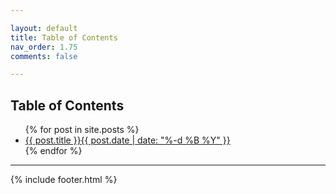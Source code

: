 ```yaml
---

layout: default
title: Table of Contents
nav_order: 1.75
comments: false

---
```


## Table of Contents

<ul>
  {% for post in site.posts %}
    <li>
      <a href="{{ post.url }}">{{ post.title }}{{ post.date | date: "%-d %B %Y" }}</a>
    </li>
  {% endfor %}
</ul>

---

{% include footer.html %}
